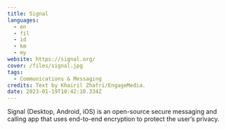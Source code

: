 ```yaml
---
title: Signal
languages: 
  - en
  - fil
  - id
  - km
  - my
website: https://signal.org/
cover: /files/signal.jpg
tags:
  - Communications & Messaging
credits: Text by Khairil Zhafri/EngageMedia.
date: 2023-01-19T10:42:10.334Z
---
```

Signal (Desktop, Android, iOS) is an open-source secure messaging and calling app that uses end-to-end encryption to protect the user’s privacy.
